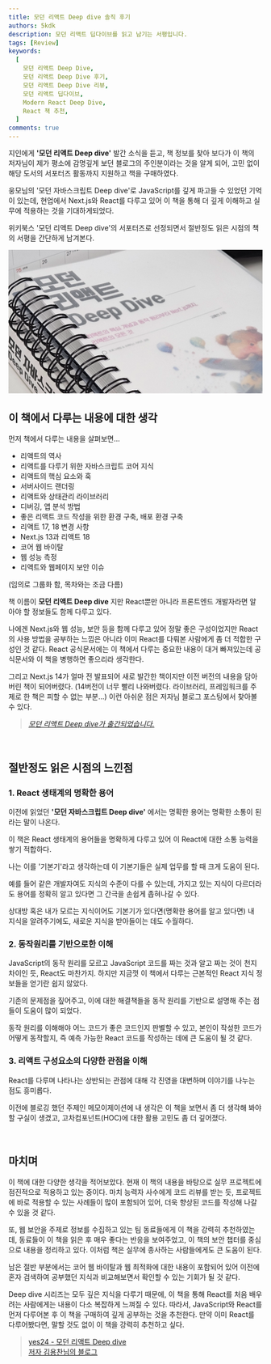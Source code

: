 ```yaml
---
title: 모던 리액트 Deep dive 솔직 후기
authors: 5kdk
description: 모던 리액트 딥다이브를 읽고 남기는 서평입니다.
tags: [Review]
keywords:
  [
    모던 리액트 Deep Dive,
    모던 리액트 Deep Dive 후기,
    모던 리액트 Deep Dive 리뷰,
    모던 리액트 딥다이브,
    Modern React Deep Dive,
    React 책 추천,
  ]
comments: true
---
```


지인에게 **'모던 리액트 Deep dive'** 발간 소식을 듣고, 책 정보를 찾아 보다가 이 책의 저자님이 제가 평소에 감명깊게 보던 블로그의 주인분이라는 것을 알게 되어, 고민 없이 해당 도서의 서포터즈 활동까지 지원하고 책을 구매하였다.

웅모님의 '모던 자바스크립트 Deep dive'로 JavaScript를 깊게 파고들 수 있었던 기억이 있는데, 현업에서 Next.js와 React를 다루고 있어 이 책을 통해 더 깊게 이해하고 실무에 적용하는 것을 기대하게되었다.

위키북스 '모던 리액트 Deep dive'의 서포터즈로 선정되면서 절반정도 읽은 시점의 책의 서평을 간단하게 남겨본다.

![modern-react-deep-dive](./modern-react-deep-dive.webp)

<!--truncate-->

## 이 책에서 다루는 내용에 대한 생각

먼저 책에서 다루는 내용을 살펴보면...

- 리액트의 역사
- 리액트를 다루기 위한 자바스크립트 코어 지식
- 리액트의 핵심 요소와 훅
- 서버사이드 랜더링
- 리액트와 상태관리 라이브러리
- 디버깅, 앱 분석 방법
- 좋은 리액트 코드 작성을 위한 환경 구축, 배포 환경 구축
- 리액트 17, 18 변경 사항
- Next.js 13과 리액트 18
- 코어 웹 바이탈
- 웹 성능 측정
- 리액트와 웹페이지 보안 이슈

(임의로 그룹화 함, 목차와는 조금 다름)

책 이름이 **모던 리액트 Deep dive** 지만 React뿐만 아니라 프론트엔드 개발자라면 알아야 할 정보들도 함께 다루고 있다.

나에겐 Next.js와 웹 성능, 보안 등을 함께 다루고 있어 정말 좋은 구성이었지만 React의 사용 방법을 공부하는 느낌은 아니라 이미 React를 다뤄본 사람에게 좀 더 적합한 구성인 것 같다. React 공식문서에는 이 책에서 다루는 중요한 내용이 대거 빠져있는데 공식문서와 이 책을 병행하면 좋으리라 생각한다.

그리고 Next.js 14가 얼마 전 발표되어 새로 발간한 책이지만 이전 버전의 내용을 담아버린 책이 되어버렸다. (14버전이 너무 빨리 나와버렸다. 라이브러리, 프레임워크를 주제로 한 책은 피할 수 없는 부분...) 이런 아쉬운 점은 저자님 블로그 포스팅에서 찾아볼 수 있다.

> [_모던 리액트 Deep dive가 출간되었습니다._](https://yceffort.kr/2023/10/react-deep-dive)

<br />

## 절반정도 읽은 시점의 느낀점

### 1. React 생태계의 명확한 용어

이전에 읽었던 **'모던 자바스크립트 Deep dive'** 에서는 명확한 용어는 명확한 소통이 된라는 말이 나온다.

이 책은 React 생태계의 용어들을 명확하게 다루고 있어 이 React에 대한 소통 능력을 쌓기 적합하다.

나는 이를 '기본기'라고 생각하는데 이 기본기들은 실제 업무를 할 때 크게 도움이 된다.

예를 들어 같은 개발자여도 지식의 수준이 다를 수 있는데, 가지고 있는 지식이 다르더라도 용어를 정확히 알고 있다면 그 간극을 손쉽게 좁혀나갈 수 있다.

상대방 혹은 내가 모르는 지식이어도 기본기가 있다면(명확한 용어를 알고 있다면) 내 지식을 알려주기에도, 새로운 지식을 받아들이는 데도 수월하다.

### 2. 동작원리를 기반으로한 이해

JavaScript의 동작 원리를 모르고 JavaScript 코드를 짜는 것과 알고 짜는 것이 천지 차이인 듯, React도 마찬가지. 하지만 지금껏 이 책에서 다루는 근본적인 React 지식 정보들을 얻기란 쉽지 않았다.

기존의 문제점을 짚어주고, 이에 대한 해결책들을 동작 원리를 기반으로 설명해 주는 점들이 도움이 많이 되었다.

동작 원리를 이해해야 어느 코드가 좋은 코드인지 판별할 수 있고, 본인이 작성한 코드가 어떻게 동작할지, 즉 예측 가능한 React 코드를 작성하는 데에 큰 도움이 될 것 같다.

### 3. 리액트 구성요소의 다양한 관점을 이해

React를 다루며 나타나는 상반되는 관점에 대해 각 진영을 대변하며 이야기를 나누는 점도 흥미롭다.

이전에 블로깅 했던 주제인 메모이제이션에 내 생각은 이 책을 보면서 좀 더 생각해 봐야 할 구실이 생겼고, 고차컴포넌트(HOC)에 대한 활용 고민도 좀 더 깊어졌다.

<br />

## 마치며

이 책에 대한 다양한 생각을 적어보았다. 현재 이 책의 내용을 바탕으로 실무 프로젝트에 점진적으로 적용하고 있는 중이다. 마치 능력자 사수에게 코드 리뷰를 받는 듯, 프로젝트에 바로 적용할 수 있는 사례들이 많이 포함되어 있어, 더욱 향상된 코드를 작성해 나갈 수 있을 것 같다.

또, 웹 보안을 주제로 정보를 수집하고 있는 팀 동료들에게 이 책을 강력히 추천하였는데, 동료들이 이 책을 읽은 후 매우 좋다는 반응을 보여주었고, 이 책의 보안 챕터를 중심으로 내용을 정리하고 있다. 이처럼 책은 실무에 종사하는 사람들에게도 큰 도움이 된다.

남은 절반 부분에서는 코어 웹 바이탈과 웹 최적화에 대한 내용이 포함되어 있어 이전에 혼자 검색하여 공부했던 지식과 비교해보면서 확인할 수 있는 기회가 될 것 같다.

Deep dive 시리즈는 모두 깊은 지식을 다루기 때문에, 이 책을 통해 React를 처음 배우려는 사람에게는 내용이 다소 복잡하게 느껴질 수 있다. 따라서, JavaScript와 React를 먼저 다루어본 후 이 책을 구매하여 깊게 공부하는 것을 추천한다. 만약 이미 React를 다루어봤다면, 말할 것도 없이 이 책을 강력히 추천하고 싶다.

> [yes24 - 모던 리액트 Deep dive](https://www.yes24.com/Product/Goods/123161563)  
> [저자 김용찬님의 블로그](https://yceffort.kr/)
